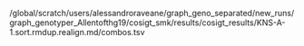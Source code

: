 /global/scratch/users/alessandroraveane/graph_geno_separated/new_runs/graph_genotyper_Allentofthg19/cosigt_smk/results/cosigt_results/KNS-A-1.sort.rmdup.realign.md/combos.tsv